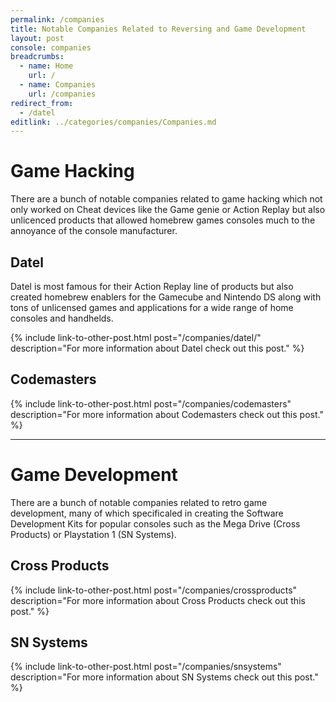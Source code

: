 ```yaml
---
permalink: /companies
title: Notable Companies Related to Reversing and Game Development
layout: post
console: companies
breadcrumbs:
  - name: Home
    url: /
  - name: Companies
    url: /companies
redirect_from:
  - /datel
editlink: ../categories/companies/Companies.md
---
```


# Game Hacking
There are a bunch of notable companies related to game hacking which not only worked on Cheat devices like the Game genie or Action Replay but also unlicenced products that allowed homebrew games consoles much to the annoyance of the console manufacturer.

## Datel
Datel is most famous for their Action Replay line of products but also created homebrew enablers for the Gamecube and Nintendo DS along with tons of unlicensed games and applications for a wide range of home consoles and handhelds.

{% include link-to-other-post.html post="/companies/datel/" description="For more information about Datel check out this post." %}


## Codemasters

{% include link-to-other-post.html post="/companies/codemasters" description="For more information about Codemasters check out this post." %}


---
# Game Development
There are a bunch of notable companies related to retro game development, many of which specificaled in creating the Software Development Kits for popular consoles such as the Mega Drive (Cross Products) or Playstation 1 (SN Systems).

## Cross Products

{% include link-to-other-post.html post="/companies/crossproducts" description="For more information about Cross Products check out this post." %}


## SN Systems

{% include link-to-other-post.html post="/companies/snsystems" description="For more information about SN Systems check out this post." %}
